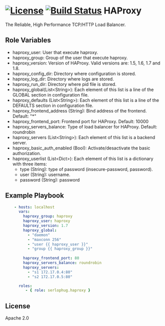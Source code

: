 [![License](https://img.shields.io/badge/license-Apache%202-blue.svg)](https://www.apache.org/licenses/LICENSE-2.0)
[![Build Status](https://travis-ci.org/gserlophug/ansible-role-haproxy.svg?branch=master)](https://travis-ci.org/serlophug/ansible-role-haproxy)
HAProxy
=========

The Reliable, High Performance TCP/HTTP Load Balancer. 


Role Variables
--------------
- haproxy_user: User that execute haproxy.
- haproxy_group: Group of the user that execute haproxy.
- haproxy_version: Version of HAProxy. Valid versions are: 1.5, 1.6, 1.7 and 1.8.
- haproxy_config_dir: Directory where configuration is stored.
- haproxy_log_dir: Directory where logs are stored.
- haproxy_run_dir: Directory where pid file is stored.
- haproxy_global(List\<String\>): Each element of this list is a line of the GLOBAL section in configuration file. 
- haproxy_defaults (List\<String\>): Each element of this list is a line of the DEFAULTS section in configuration file. 
- haproxy_frontend_address (String): Bind address of the frontend. Default: "*"
- haproxy_frontend_port: Frontend port for HAProxy. Default: 10000
- haproxy_servers_balance: Type of load balancer for HAProxy. Default: roundrobin
- haproxy_servers (List\<String\>): Each element of this list is a backend server.
- haproxy_basic_auth_enabled (Bool): Activate/desactivate the basic authorization.
- haproxy_userlist (List\<Dict\>): Each element of this list is a dictionary with three items:
  - type (String): type of password (insecure-password, password).
  - user (String): username.
  - password (String): password

Example Playbook
----------------
``` yaml
    - hosts: localhost
      vars: 
        haproxy_group: haproxy
        haproxy_user: haproxy
        haproxy_version: 1.7
        haproxy_global:
          - "daemon"
          - "maxconn 256"
          - "user {{ haproxy_user }}"
          - "group {{ haproxy_group }}"
        
        haproxy_frontend_port: 80
        haproxy_servers_balance: roundrobin
        haproxy_servers: 
          - "s1 172.17.0.4:80"
          - "s2 172.17.0.5:80"

      roles:
         - { role: serlophug.haproxy }
```

License
-------

Apache 2.0

